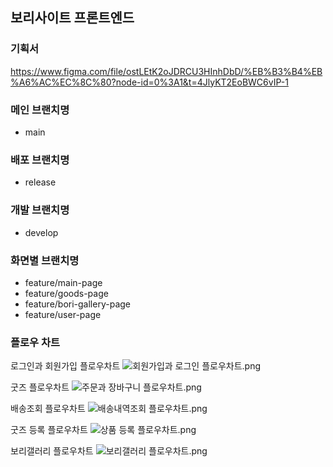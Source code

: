 ## 보리사이트 프론트엔드

### 기획서

https://www.figma.com/file/ostLEtK2oJDRCU3HInhDbD/%EB%B3%B4%EB%A6%AC%EC%8C%80?node-id=0%3A1&t=4JlyKT2EoBWC6vIP-1

### 메인 브랜치명

- main

### 배포 브랜치명

- release

### 개발 브랜치명

- develop

### 화면별 브랜치명

- feature/main-page
- feature/goods-page
- feature/bori-gallery-page
- feature/user-page

### 플로우 차트
로그인과 회원가입 플로우차트
![회원가입과 로그인 플로우차트.png](https://s3-us-west-2.amazonaws.com/secure.notion-static.com/0b7b8e63-4d69-43a3-b91e-edcd395cef89/%ED%9A%8C%EC%9B%90%EA%B0%80%EC%9E%85%EA%B3%BC_%EB%A1%9C%EA%B7%B8%EC%9D%B8_%ED%94%8C%EB%A1%9C%EC%9A%B0%EC%B0%A8%ED%8A%B8.png)

굿즈 플로우차트
![주문과 장바구니 플로우차트.png](https://s3-us-west-2.amazonaws.com/secure.notion-static.com/62608817-da25-4a0b-81ca-8950bf9e805d/%EC%A3%BC%EB%AC%B8%EA%B3%BC_%EC%9E%A5%EB%B0%94%EA%B5%AC%EB%8B%88_%ED%94%8C%EB%A1%9C%EC%9A%B0%EC%B0%A8%ED%8A%B8.png)

배송조회 플로우차트
![배송내역조회 플로우차트.png](https://s3-us-west-2.amazonaws.com/secure.notion-static.com/0432b642-eb36-40a1-bdfb-b3c25d1e8eea/%EB%B0%B0%EC%86%A1%EB%82%B4%EC%97%AD%EC%A1%B0%ED%9A%8C_%ED%94%8C%EB%A1%9C%EC%9A%B0%EC%B0%A8%ED%8A%B8.png)

굿즈 등록 플로우차트
![상품 등록 플로우차트.png](https://s3-us-west-2.amazonaws.com/secure.notion-static.com/831d9128-3ad0-4846-b16a-ef9647aa655c/%EC%83%81%ED%92%88_%EB%93%B1%EB%A1%9D_%ED%94%8C%EB%A1%9C%EC%9A%B0%EC%B0%A8%ED%8A%B8.png)

보리갤러리 플로우차트
![보리갤러리 플로우차트.png](https://s3-us-west-2.amazonaws.com/secure.notion-static.com/57fbc677-9dfb-4362-99eb-a8dc44277c1a/%EB%B3%B4%EB%A6%AC%EA%B0%A4%EB%9F%AC%EB%A6%AC_%ED%94%8C%EB%A1%9C%EC%9A%B0%EC%B0%A8%ED%8A%B8.png)
